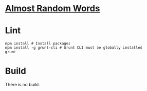 # [Almost Random Words](http://robert-claypool.github.io/almost-rw/)

# Lint
```
npm install # Install packages
npm install -g grunt-cli # Grunt CLI must be globally installed
grunt
```

# Build
There is no build.
